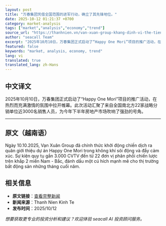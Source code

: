 ```yaml
---
layout: post
title: "万春集团凭借全国范围的进军行动，确立了其先锋地位。"
date: 2025-10-12 01:21:37 +0700
category: market-analysis
tags: ["market","analysis","economy","trend"]
source_url: "https://thanhnien.vn/van-xuan-group-khang-dinh-vi-the-tien-phong-bang-chien-dich-ra-quan-toan-quoc-185251011223538428.htm"
author: "seacall Team"
excerpt: "2025年10月10日，万春集团正式启动了“Happy One Mori”项目的推广活动，在热烈而充满激情的氛围中拉开帷幕。此次活动汇聚了来自全国南北方22家战略分销单位近3000名销售人员，为今年下半年房地产市场吹响了强劲的号角。..."
featured: false
keywords: "market, analysis, economy, trend"
lang: vi
translated: true
translated_lang: zh-Hans
---
```


## 中文译文

2025年10月10日，万春集团正式启动了“Happy One Mori”项目的推广活动，在热烈而充满激情的氛围中拉开帷幕。此次活动汇聚了来自全国南北方22家战略分销单位近3000名销售人员，为今年下半年房地产市场吹响了强劲的号角。

---

## 原文（越南语）

Ng&agrave;y 10.10.2025, Vạn Xu&acirc;n Group đ&atilde; ch&iacute;nh thức khởi động chiến dịch ra qu&acirc;n giới thiệu dự &aacute;n Happy One Mori trong kh&ocirc;ng kh&iacute; s&ocirc;i động v&agrave; đầy cảm x&uacute;c. Sự kiện quy tụ gần 3.000 CVTV đến từ 22 đơn vị ph&acirc;n phối chiến lược tr&ecirc;n khắp 2 miền Nam - Bắc, đ&aacute;nh dấu một c&uacute; h&iacute;ch mạnh mẽ cho thị trường bất động sản những th&aacute;ng cuối năm.

## 相关信息

- **原文链接**：[查看完整新闻](https://thanhnien.vn/van-xuan-group-khang-dinh-vi-the-tien-phong-bang-chien-dich-ra-quan-toan-quoc-185251011223538428.htm)
- **新闻来源**：Thanh Nien Kinh Te
- **发布时间**：2025/10/12

*想要获取更专业的投资分析和建议？欢迎体验 seacall AI 投资顾问服务。*